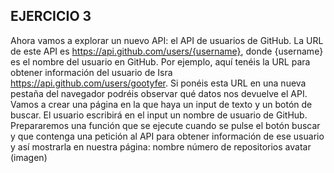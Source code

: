 ## EJERCICIO 3

Ahora vamos a explorar un nuevo API: el API de usuarios de GitHub. La URL de este API es https://api.github.com/users/{username}, donde {username} es el nombre del usuario en GitHub. Por ejemplo, aquí tenéis la URL para obtener información del usuario de Isra https://api.github.com/users/gootyfer. Si ponéis esta URL en una nueva pestaña del navegador podréis observar qué datos nos devuelve el API.
Vamos a crear una página en la que haya un input de texto y un botón de buscar. El usuario escribirá en el input un nombre de usuario de GitHub. Prepararemos una función que se ejecute cuando se pulse el botón buscar y que contenga una petición al API para obtener información de ese usuario y así mostrarla en nuestra página:
nombre
número de repositorios
avatar (imagen)
